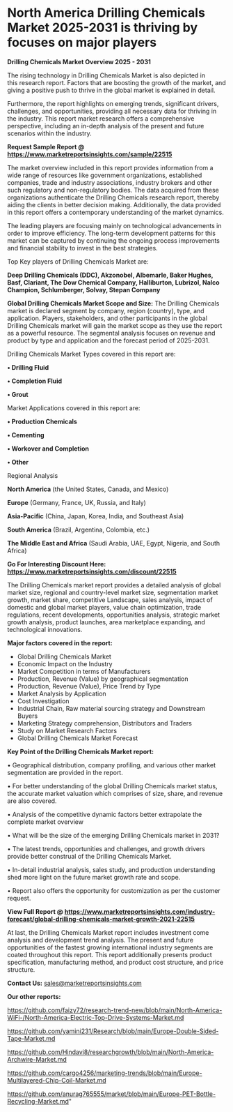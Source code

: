# North America Drilling Chemicals Market 2025-2031 is thriving by focuses on major players

<Strong> Drilling Chemicals Market Overview 2025 - 2031</strong>

The rising technology in Drilling Chemicals Market is also depicted in this research report. Factors that are boosting the growth of the market, and giving a positive push to thrive in the global market is explained in detail.

Furthermore, the report highlights on emerging trends, significant drivers, challenges, and opportunities, providing all necessary data for thriving in the industry. This report market research offers a comprehensive perspective, including an in-depth analysis of the present and future scenarios within the industry.

<strong>Request Sample Report @ <a href=https://www.marketreportsinsights.com/sample/22515>https://www.marketreportsinsights.com/sample/22515</a></strong>

The market overview included in this report provides information from a wide range of resources like government organizations, established companies, trade and industry associations, industry brokers and other such regulatory and non-regulatory bodies. The data acquired from these organizations authenticate the Drilling Chemicals research report, thereby aiding the clients in better decision making. Additionally, the data provided in this report offers a contemporary understanding of the market dynamics.

The leading players are focusing mainly on technological advancements in order to improve efficiency. The long-term development patterns for this market can be captured by continuing the ongoing process improvements and financial stability to invest in the best strategies.

Top Key players of Drilling Chemicals Market are:

<strong>Deep Drilling Chemicals (DDC), Akzonobel, Albemarle, Baker Hughes, Basf, Clariant, The Dow Chemical Company, Halliburton, Lubrizol, Nalco Champion, Schlumberger, Solvay, Stepan Company</strong>

<strong><b>Global Drilling Chemicals Market Scope and Size:</b></strong>
The Drilling Chemicals market is declared segment by company, region (country), type, and application. Players, stakeholders, and other participants in the global Drilling Chemicals market will gain the market scope as they use the report as a powerful resource. The segmental analysis focuses on revenue and product by type and application and the forecast period of 2025-2031.

Drilling Chemicals Market Types covered in this report are:

<strong>• Drilling Fluid

• Completion Fluid

• Grout</strong>

Market Applications covered in this report are:

<strong>• Production Chemicals

• Cementing

• Workover and Completion

• Other</strong> 

Regional Analysis

<strong>North America</strong> (the United States, Canada, and Mexico)

<strong>Europe</strong> (Germany, France, UK, Russia, and Italy)

<strong>Asia-Pacific</strong> (China, Japan, Korea, India, and Southeast Asia)

<strong>South America</strong> (Brazil, Argentina, Colombia, etc.)

<strong>The Middle East and Africa</strong> (Saudi Arabia, UAE, Egypt, Nigeria, and South Africa)

<strong>Go For Interesting Discount Here: <a href=https://www.marketreportsinsights.com/discount/22515>https://www.marketreportsinsights.com/discount/22515</a></strong>

The Drilling Chemicals market report provides a detailed analysis of global market size, regional and country-level market size, segmentation market growth, market share, competitive Landscape, sales analysis, impact of domestic and global market players, value chain optimization, trade regulations, recent developments, opportunities analysis, strategic market growth analysis, product launches, area marketplace expanding, and technological innovations.

<strong><b>Major factors covered in the report:</b></strong>
<ul>
  <li>Global Drilling Chemicals Market </li>
  <li>Economic Impact on the Industry</li>
  <li>Market Competition in terms of Manufacturers</li>
  <li>Production, Revenue (Value) by geographical segmentation</li>
  <li>Production, Revenue (Value), Price Trend by Type</li>
  <li>Market Analysis by Application</li>
  <li>Cost Investigation</li>
  <li>Industrial Chain, Raw material sourcing strategy and Downstream Buyers</li>
  <li>Marketing Strategy comprehension, Distributors and Traders</li>
  <li>Study on Market Research Factors</li>
  <li>Global Drilling Chemicals Market Forecast</li>
</ul>

<strong><b>Key Point of the Drilling Chemicals Market report:</b></strong>

• Geographical distribution, company profiling, and various other market segmentation are provided in the report.

• For better understanding of the global Drilling Chemicals market status, the accurate market valuation which comprises of size, share, and revenue are also covered.

• Analysis of the competitive dynamic factors better extrapolate the complete market overview

• What will be the size of the emerging Drilling Chemicals market in 2031?

• The latest trends, opportunities and challenges, and growth drivers provide better construal of the Drilling Chemicals Market.

• In-detail industrial analysis, sales study, and production understanding shed more light on the future market growth rate and scope.

• Report also offers the opportunity for customization as per the customer request.

<strong><b>View Full Report @ <a href=https://www.marketreportsinsights.com/industry-forecast/global-drilling-chemicals-market-growth-2021-22515>https://www.marketreportsinsights.com/industry-forecast/global-drilling-chemicals-market-growth-2021-22515</a></b></strong>


At last, the Drilling Chemicals Market report includes investment come analysis and development trend analysis. The present and future opportunities of the fastest growing international industry segments are coated throughout this report. This report additionally presents product specification, manufacturing method, and product cost structure, and price structure.

<strong>Contact Us:</strong>
sales@marketreportsinsights.com

<strong>Our other reports:</strong>

<a href=https://github.com/faizy72/research-trend-new/blob/main/North-America-WiFi-/North-America-Electric-Top-Drive-Systems-Market.md>https://github.com/faizy72/research-trend-new/blob/main/North-America-WiFi-/North-America-Electric-Top-Drive-Systems-Market.md</a>

<a href=https://github.com/yamini231/Research/blob/main/Europe-Double-Sided-Tape-Market.md>https://github.com/yamini231/Research/blob/main/Europe-Double-Sided-Tape-Market.md</a>

<a href=https://github.com/Hindavi8/researchgrowth/blob/main/North-America-Archwire-Market.md>https://github.com/Hindavi8/researchgrowth/blob/main/North-America-Archwire-Market.md</a>

<a href=https://github.com/cargo4256/marketing-trends/blob/main/Europe-Multilayered-Chip-Coil-Market.md>https://github.com/cargo4256/marketing-trends/blob/main/Europe-Multilayered-Chip-Coil-Market.md</a>

<a href=https://github.com/anurag765555/market/blob/main/Europe-PET-Bottle-Recycling-Market.md>https://github.com/anurag765555/market/blob/main/Europe-PET-Bottle-Recycling-Market.md</a>"
